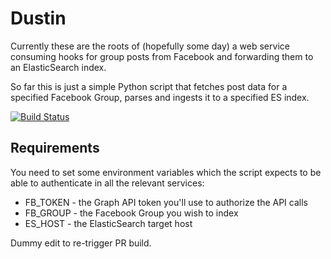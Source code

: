 # Dustin

Currently these are the roots of (hopefully some day) a web service consuming hooks for group posts from Facebook and forwarding them to an ElasticSearch index.

So far this is just a simple Python script that fetches post data for a specified Facebook Group, parses and ingests it to a specified ES index.

[![Build Status](https://travis-ci.org/msufa/dustin.svg?branch=master)](https://travis-ci.org/msufa/dustin)

## Requirements

You need to set some environment variables which the script expects to be able to authenticate in all the relevant services:
* FB_TOKEN - the Graph API token you'll use to authorize the API calls
* FB_GROUP - the Facebook Group you wish to index
* ES_HOST - the ElasticSearch target host

Dummy edit to re-trigger PR build.
